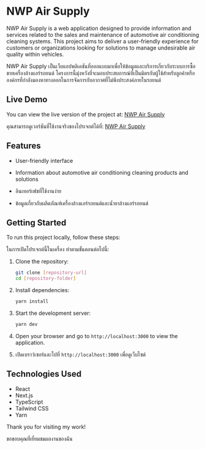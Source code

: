 # NWP Air Supply

NWP Air Supply is a web application designed to provide information and services related to the sales and maintenance of automotive air conditioning cleaning systems. This project aims to deliver a user-friendly experience for customers or organizations looking for solutions to manage undesirable air quality within vehicles.

NWP Air Supply เป็นเว็บแอปพลิเคชันที่ออกแบบมาเพื่อให้ข้อมูลและบริการเกี่ยวกับระบบการซื้อขายเครื่องล้างแอร์รถยนต์ โครงการนี้มุ่งหวังที่จะมอบประสบการณ์ที่เป็นมิตรกับผู้ใช้สำหรับลูกค้าหรือองค์กรที่กำลังมองหาทางออกในการจัดการกับอากาศที่ไม่พึงประสงค์ภายในรถยนต์

## Live Demo

You can view the live version of the project at: [NWP Air Supply](https://nwpairsupply.netlify.app/)

คุณสามารถดูเวอร์ชันที่ใช้งานจริงของโปรเจกต์ได้ที่: [NWP Air Supply](https://nwpairsupply.netlify.app/)

## Features

- User-friendly interface
- Information about automotive air conditioning cleaning products and solutions

- อินเทอร์เฟซที่ใช้งานง่าย
- ข้อมูลเกี่ยวกับผลิตภัณฑ์เครื่องล้างแอร์รถยนต์และน้ำยาล้างแอร์รถยนต์

## Getting Started

To run this project locally, follow these steps:

ในการเปิดโปรเจกต์นี้ในเครื่อง ทำตามขั้นตอนต่อไปนี้:

1. Clone the repository:
    ```bash
    git clone [repository-url]
    cd [repository-folder]
    ```

2. Install dependencies:
    ```bash
    yarn install
    ```

3. Start the development server:
    ```bash
    yarn dev
    ```

4. Open your browser and go to `http://localhost:3000` to view the application.

4. เปิดเบราว์เซอร์และไปที่ `http://localhost:3000` เพื่อดูเว็บไซต์

## Technologies Used

- React
- Next.js
- TypeScript
- Tailwind CSS
- Yarn

Thank you for visiting my work!

ขอขอบคุณที่เยี่ยมชมผลงานของฉัน
